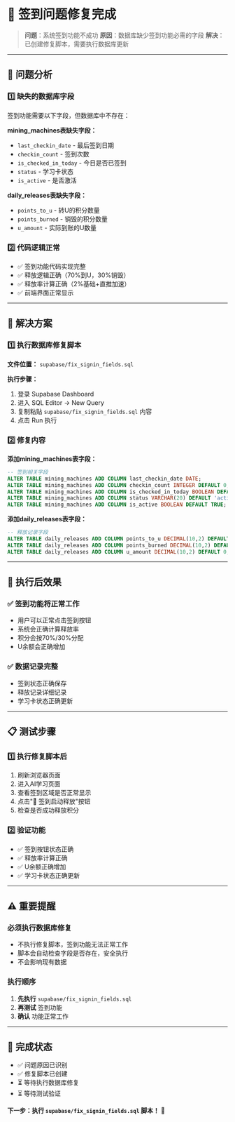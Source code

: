 # 🔧 签到问题修复完成

> **问题**：系统签到功能不成功
> **原因**：数据库缺少签到功能必需的字段
> **解决**：已创建修复脚本，需要执行数据库更新

---

## 🚨 问题分析

### 1️⃣ **缺失的数据库字段**
签到功能需要以下字段，但数据库中不存在：

**mining_machines表缺失字段：**
- `last_checkin_date` - 最后签到日期
- `checkin_count` - 签到次数
- `is_checked_in_today` - 今日是否已签到
- `status` - 学习卡状态
- `is_active` - 是否激活

**daily_releases表缺失字段：**
- `points_to_u` - 转U的积分数量
- `points_burned` - 销毁的积分数量  
- `u_amount` - 实际到账的U数量

### 2️⃣ **代码逻辑正常**
- ✅ 签到功能代码实现完整
- ✅ 释放逻辑正确（70%到U，30%销毁）
- ✅ 释放率计算正确（2%基础+直推加速）
- ✅ 前端界面正常显示

---

## 🔧 解决方案

### 1️⃣ **执行数据库修复脚本**

**文件位置：** `supabase/fix_signin_fields.sql`

**执行步骤：**
1. 登录 Supabase Dashboard
2. 进入 SQL Editor → New Query
3. 复制粘贴 `supabase/fix_signin_fields.sql` 内容
4. 点击 Run 执行

### 2️⃣ **修复内容**

**添加mining_machines表字段：**
```sql
-- 签到相关字段
ALTER TABLE mining_machines ADD COLUMN last_checkin_date DATE;
ALTER TABLE mining_machines ADD COLUMN checkin_count INTEGER DEFAULT 0;
ALTER TABLE mining_machines ADD COLUMN is_checked_in_today BOOLEAN DEFAULT FALSE;
ALTER TABLE mining_machines ADD COLUMN status VARCHAR(20) DEFAULT 'active';
ALTER TABLE mining_machines ADD COLUMN is_active BOOLEAN DEFAULT TRUE;
```

**添加daily_releases表字段：**
```sql
-- 释放记录字段
ALTER TABLE daily_releases ADD COLUMN points_to_u DECIMAL(10,2) DEFAULT 0;
ALTER TABLE daily_releases ADD COLUMN points_burned DECIMAL(10,2) DEFAULT 0;
ALTER TABLE daily_releases ADD COLUMN u_amount DECIMAL(10,2) DEFAULT 0;
```

---

## 🎯 执行后效果

### ✅ **签到功能将正常工作**
- 用户可以正常点击签到按钮
- 系统会正确计算释放率
- 积分会按70%/30%分配
- U余额会正确增加

### ✅ **数据记录完整**
- 签到状态正确保存
- 释放记录详细记录
- 学习卡状态正确更新

---

## 📋 测试步骤

### 1️⃣ **执行修复脚本后**
1. 刷新浏览器页面
2. 进入AI学习页面
3. 查看签到区域是否正常显示
4. 点击"📅 签到启动释放"按钮
5. 检查是否成功释放积分

### 2️⃣ **验证功能**
- ✅ 签到按钮状态正确
- ✅ 释放率计算正确
- ✅ U余额正确增加
- ✅ 学习卡状态正确更新

---

## ⚠️ 重要提醒

### 必须执行数据库修复
- 不执行修复脚本，签到功能无法正常工作
- 脚本会自动检查字段是否存在，安全执行
- 不会影响现有数据

### 执行顺序
1. **先执行** `supabase/fix_signin_fields.sql`
2. **再测试** 签到功能
3. **确认** 功能正常工作

---

## 🚀 完成状态

- ✅ 问题原因已识别
- ✅ 修复脚本已创建
- ⏳ 等待执行数据库修复
- ⏳ 等待测试验证

**下一步：执行 `supabase/fix_signin_fields.sql` 脚本！** 🎯
